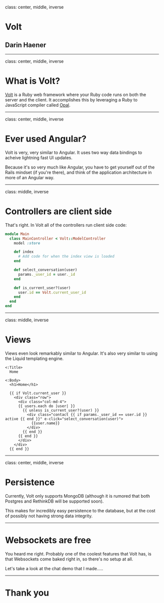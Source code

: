 class: center, middle, inverse

# Volt

## Darin Haener

---

class: center, middle, inverse

# What is Volt?

[Volt](https://github.com/voltrb/volt) is a Ruby web framework where your Ruby 
code runs on both the server and the client. It accomplishes this by 
leveraging a Ruby to JavaScript compiler called [Opal](https://github.com/opal/opal).

---

class: center, middle, inverse

# Ever used Angular?

Volt is very, very similar to Angular. It uses two way data bindings to 
acheive lightning fast UI updates.

Because it's so very much like Angular, you have to get yourself out of the
Rails mindset (if you're there), and think of the application architecture
in more of an Angular way.

---

class: middle, inverse

# Controllers are client side

That's right. In Volt all of the controllers run client side code:

```ruby
module Main
  class MainController < Volt::ModelController
    model :store

    def index
      # Add code for when the index view is loaded
    end

    def select_conversation(user)
      params._user_id = user._id
    end

    def is_current_user?(user)
      user.id == Volt.current_user_id 
    end
  end
end
```

---

class: middle, inverse

# Views

Views even look remarkably similar to Angular. It's also very similar to
using the Liquid templating engine.

```erb
<:Title>
  Home

<:Body>
  <h1>Home</h1>

  {{ if Volt.current_user }}
    <div class="row">
      <div class="col-md-4">
      {{ users.each do |user| }}
        {{ unless is_current_user?(user) }}
          <div class="contact {{ if params._user_id == user.id }} active {{ end }}" e-click="select_conversation(user)">
            {{user.name}}
          </div>
        {{ end }}
      {{ end }}
      </div>
    </div>
  {{ end }}
```

---

class: center, middle, inverse

# Persistence

Currently, Volt only supports MongoDB (although it is rumored that both
Postgres and RethinkDB will be supported soon).

This makes for incredibly easy persistence to the database, but at the cost
of possibly not having strong data integrity.

---

# Websockets are free

You heard me right. Probably one of the coolest features that Volt has, is
that Websockets come baked right in, so there's no setup at all.

Let's take a look at the chat demo that I made.....

---

# Thank you
